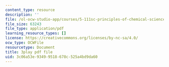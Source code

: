 ```yaml
---
content_type: resource
description: ''
file: /ol-ocw-studio-app/courses/5-111sc-principles-of-chemical-science-fall-2014/3c06a53e93499518678c525a4bd9da60_JBgbUI3pxV0.pdf
file_size: 63243
file_type: application/pdf
learning_resource_types: []
license: https://creativecommons.org/licenses/by-nc-sa/4.0/
ocw_type: OCWFile
resourcetype: Document
title: 3play pdf file
uid: 3c06a53e-9349-9518-678c-525a4bd9da60
---
```

